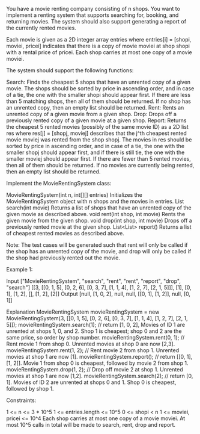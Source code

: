 
You have a movie renting company consisting of n shops. You want to implement
a renting system that supports searching for, booking, and returning movies.
The system should also support generating a report of the currently rented
movies.

Each movie is given as a 2D integer array entries where entries[i] = [shopi,
moviei, pricei] indicates that there is a copy of movie moviei at shop shopi
with a rental price of pricei. Each shop carries at most one copy of a movie
moviei.

The system should support the following functions:


Search: Finds the cheapest 5 shops that have an unrented copy of a given
movie. The shops should be sorted by price in ascending order, and in case of
a tie, the one with the smaller shopi should appear first. If there are less
than 5 matching shops, then all of them should be returned. If no shop has an
unrented copy, then an empty list should be returned.
Rent: Rents an unrented copy of a given movie from a given shop.
Drop: Drops off a previously rented copy of a given movie at a given
shop.
Report: Returns the cheapest 5 rented movies (possibly of the same movie ID)
as a 2D list res where res[j] = [shopj, moviej] describes that the j^th
cheapest rented movie moviej was rented from the shop shopj. The movies in
res should be sorted by price in ascending order, and in case of a tie, the
one with the smaller shopj should appear first, and if there is still tie,
the one with the smaller moviej should appear first. If there are fewer than
5 rented movies, then all of them should be returned. If no movies are
currently being rented, then an empty list should be returned.


Implement the MovieRentingSystem class:


MovieRentingSystem(int n, int[][] entries) Initializes the MovieRentingSystem
object with n shops and the movies in entries.
List<Integer> search(int movie) Returns a list of shops that have an unrented
copy of the given movie as described above.
void rent(int shop, int movie) Rents the given movie from the given shop.
void drop(int shop, int movie) Drops off a previously rented movie at the
given shop.
List<List<Integer>> report() Returns a list of cheapest rented movies as
described above.


Note: The test cases will be generated such that rent will only be called if
the shop has an unrented copy of the movie, and drop will only be called if
the shop had previously rented out the movie.


Example 1:


Input
["MovieRentingSystem", "search", "rent", "rent", "report", "drop", "search"]
[[3, [[0, 1, 5], [0, 2, 6], [0, 3, 7], [1, 1, 4], [1, 2, 7], [2, 1, 5]]],
[1], [0, 1], [1, 2], [], [1, 2], [2]]
Output
[null, [1, 0, 2], null, null, [[0, 1], [1, 2]], null, [0, 1]]

Explanation
MovieRentingSystem movieRentingSystem = new MovieRentingSystem(3, [[0, 1, 5],
[0, 2, 6], [0, 3, 7], [1, 1, 4], [1, 2, 7], [2, 1, 5]]);
movieRentingSystem.search(1);  // return [1, 0, 2], Movies of ID 1 are
unrented at shops 1, 0, and 2. Shop 1 is cheapest; shop 0 and 2 are the same
price, so order by shop number.
movieRentingSystem.rent(0, 1); // Rent movie 1 from shop 0. Unrented movies
at shop 0 are now [2,3].
movieRentingSystem.rent(1, 2); // Rent movie 2 from shop 1. Unrented movies
at shop 1 are now [1].
movieRentingSystem.report();   // return [[0, 1], [1, 2]]. Movie 1 from shop
0 is cheapest, followed by movie 2 from shop 1.
movieRentingSystem.drop(1, 2); // Drop off movie 2 at shop 1. Unrented movies
at shop 1 are now [1,2].
movieRentingSystem.search(2);  // return [0, 1]. Movies of ID 2 are unrented
at shops 0 and 1. Shop 0 is cheapest, followed by shop 1.



Constraints:


1 <= n <= 3 * 10^5
1 <= entries.length <= 10^5
0 <= shopi < n
1 <= moviei, pricei <= 10^4
Each shop carries at most one copy of a movie moviei.
At most 10^5 calls in total will be made to search, rent, drop and report.





